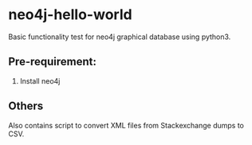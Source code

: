 # neo4j-hello-world

Basic functionality test for neo4j graphical database using python3.

## Pre-requirement:

1. Install neo4j

## Others

Also contains script to convert XML files from Stackexchange dumps to CSV.
